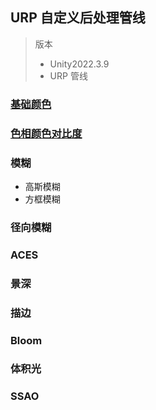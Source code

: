 
## URP 自定义后处理管线
> 版本
> - Unity2022.3.9     
> - URP 管线



### [基础颜色](https://github.com/721802711/B_Post.github.io/tree/main/Assets/B_Post/01_Color)  


### [色相颜色对比度](https://github.com/721802711/B_Post/tree/main/Assets/B_Post/02_ColorAdiustment)


### 模糊
- 高斯模糊
- 方框模糊

### 径向模糊


### ACES

### 景深

### 描边

### Bloom

### 体积光

### SSAO

